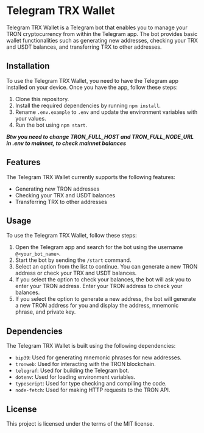 # Telegram TRX Wallet

Telegram TRX Wallet is a Telegram bot that enables you to manage your TRON cryptocurrency from within the Telegram app. The bot provides basic wallet functionalities such as generating new addresses, checking your TRX and USDT balances, and transferring TRX to other addresses.

## Installation

To use the Telegram TRX Wallet, you need to have the Telegram app installed on your device. Once you have the app, follow these steps:

1. Clone this repository.
2. Install the required dependencies by running `npm install`.
3. Rename `.env.example` to `.env` and update the environment variables with your values.
4. Run the bot using `npm start`.

***Btw you need to change TRON_FULL_HOST and TRON_FULL_NODE_URL***
***in .env to mainnet, to check mainnet balances***

## Features

The Telegram TRX Wallet currently supports the following features:

- Generating new TRON addresses
- Checking your TRX and USDT balances
- Transferring TRX to other addresses

## Usage

To use the Telegram TRX Wallet, follow these steps:

1. Open the Telegram app and search for the bot using the username `@<your_bot_name>`.
2. Start the bot by sending the `/start` command.
3. Select an option from the list to continue. You can generate a new TRON address or check your TRX and USDT balances.
4. If you select the option to check your balances, the bot will ask you to enter your TRON address. Enter your TRON address to check your balances.
5. If you select the option to generate a new address, the bot will generate a new TRON address for you and display the address, mnemonic phrase, and private key.

## Dependencies

The Telegram TRX Wallet is built using the following dependencies:

- `bip39`: Used for generating mnemonic phrases for new addresses.
- `tronweb`: Used for interacting with the TRON blockchain.
- `telegraf`: Used for building the Telegram bot.
- `dotenv`: Used for loading environment variables.
- `typescript`: Used for type checking and compiling the code.
- `node-fetch`: Used for making HTTP requests to the TRON API.

## License

This project is licensed under the terms of the MIT license.